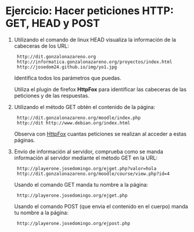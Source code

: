 # Ejercicio: Hacer peticiones HTTP: GET, HEAD y POST

1. Utilizando el comando de linux HEAD visualiza la información de la cabeceras de los URL:

	   	http://dit.gonzalonazareno.org
	    http://informatica.gonzalonazareno.org/proyectos/index.html
	    http://josedom24.github.io/img/yo1.jpg

	Identifica todos los parámetros que puedas.

	Utiliza el plugin de firefox **HttpFox** para identificar las cabeceras de las peticiones y de las respuestas.


2. Utilizando el método GET obtén el contenido de la página:

    	http://dit.gonzalonazareno.org/moodle/index.php
    	http://dit http://www.debian.org/index.html

	Observa con [HttpFox](https://addons.mozilla.org/es/firefox/addon/httpfox/) cuantas peticiones se realizan al acceder a estas páginas.


3. Envío de información al servidor, comprueba como se manda información al servidor mediante el método GET en la URL:

    	http://playerone.josedomingo.org/ejget.php?valor=hola
    	http://dit.gonzalonazareno.org/moodle/course/view.php?id=4

	Usando el comando GET manda tu nombre a la página: 

    	http://playerone.josedomingo.org/ejget.php
        
	Usando el comando POST (que envia el contenido en el cuerpo) manda tu nombre a la página:

    	http://playerone.josedomingo.org/ejpost.php
